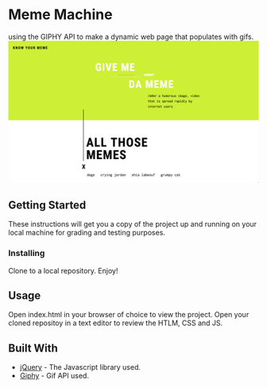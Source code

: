 # Meme Machine
using the GIPHY API to make a dynamic web page that populates with gifs.
<img src="assets/images/poster.jpg?raw=true" >

## Getting Started

These instructions will get you a copy of the project up and running on your local machine for grading and testing purposes.

### Installing

Clone to a local repository. Enjoy!

## Usage

Open index.html in your browser of choice to view the project.
Open your cloned repositoy in a text editor to review the HTLM, CSS and JS.


## Built With

* [jQuery](http://api.jquery.com/) - The Javascript library used.
* [Giphy](https://developers.giphy.com/docs/) - Gif API used.

